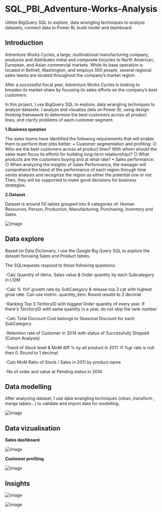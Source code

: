 # SQL_PBI_Adventure-Works-Analysis
Utilize  BigQuery SQL to explore, data wrangling techniques to analyze datasets, connect data to Power Bi, build model and dashboard.

## Introduction

Adventure Works Cycles, a large, multinational manufacturing company, produces and distributes metal and composite bicycles to North American, European, and Asian commercial markets. While its base operation is located in Bothell,  Washington, and employs 500 people, several regional sales teams are located throughout the company’s market region. 

After a successful fiscal year, Adventure Works Cycles is looking to broaden its market share by focusing its sales efforts on the company’s best customers.

In this project, I use BigQuery SQL to explore, data wrangling techniques to analyze datasets. I analyze and visualize data on Power BI, using design thinking framework to determine the best customers across all product lines, and clarify problems of each customer segment.

**1.Business question**

The sales teams have identified the following requirements that will enable them to perform their jobs better: 
•	Customer segmentation and profiling:
○	Who are the best customers across all product lines? With whom should the sales team focus its efforts for building long-term relationships? 
○	What products are the customers buying and at what rate? 
•	Sales performance:
○	When analyzing the insights of Sales Performance, the manager will comprehend the trend of the performance of each region through time series analysis and recognize the region as either the potential one or not. Then, they will be supported to make good decisions for business strategies.


**2.Dataset**

Dataset is around 50 tables grouped into 6 categories of: Human Resources, Person, Production, Manufacturing, Purchasing, Inventory and Sales. 

![image](https://github.com/TADangChauKhue/SQL_PBI_Adventure-Works-Analysis/assets/151337392/18e51f39-f50d-489a-8069-71b289590af1)



## Data explore

Based on Data Dictionary, I use the Google Big Query SQL to explore the dataset focusing Sales and Product tables. 

The SQLrequests respond to these following questions:

-Calc Quantity of items, Sales value & Order quantity by each Subcategory in L12M

-Calc % YoY growth rate by SubCategory & release top 3 cat with highest grow rate. Can use metric: quantity_item. Round results to 2 decimal

-Ranking Top 3 TeritoryID with biggest Order quantity of every year. If there's TerritoryID with same quantity in a year, do not skip the rank number

-Calc Total Discount Cost belongs to Seasonal Discount for each SubCategory

-Retention rate of Customer in 2014 with status of Successfully Shipped (Cohort Analysis)

-Trend of Stock level & MoM diff % by all product in 2011. If %gr rate is null then 0. Round to 1 decimal

-Calc MoM Ratio of Stock / Sales in 2011 by product name

-No of order and value at Pending status in 2014


## Data modelling

After analyzing dataset, I use data wrangling techniques (clean, transform , merge tables…) to validate and import data for modelling.

![image](https://github.com/TADangChauKhue/SQL_PBI_Adventure-Works-Analysis/assets/151337392/98a2160c-e7fa-4489-9d8e-452e327d0b79)


## Data vizualisation

**Sales dashboard**

![image](https://github.com/TADangChauKhue/SQL_PBI_Adventure-Works-Analysis/assets/151337392/5b4baeda-ca28-45fe-9aee-877fa39bf693)


**Customer profiling** 


![image](https://github.com/TADangChauKhue/SQL_PBI_Adventure-Works-Analysis/assets/151337392/0c4c3ecd-9bdb-4a73-8d12-a2f344309b86)




## Insights

![image](https://github.com/TADangChauKhue/SQL_PBI_Adventure-Works-Analysis/assets/151337392/f43f8b56-9940-4456-979a-8fb0579b7ac7)


![image](https://github.com/TADangChauKhue/SQL_PBI_Adventure-Works-Analysis/assets/151337392/ac293869-c43d-4fce-91bb-cbdf13783ebc)

